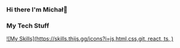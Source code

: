 ### Hi there I'm Michał👋

### My Tech Stuff
[![My Skills](https://skills.thijs.gg/icons?i=js,html,css,git, react, ts, )](https://skills.thijs.gg)
<!--
**bajdster/bajdster** is a ✨ _special_ ✨ repository because its `README.md` (this file) appears on your GitHub profile.

Here are some ideas to get you started:

- 🔭 I’m currently working on ...
- 🌱 I’m currently learning ...
- 👯 I’m looking to collaborate on ...
- 🤔 I’m looking for help with ...
- 💬 Ask me about ...
- 📫 How to reach me: ...
- 😄 Pronouns: ...
- ⚡ Fun fact: ...
-->

